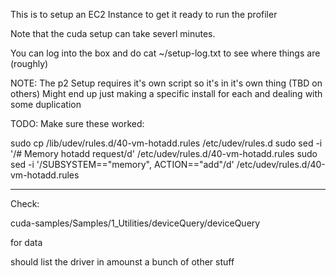 This is to setup an EC2 Instance
to get it ready to run the profiler

Note that the cuda setup can
take severl minutes.

You can log into the box and do
cat ~/setup-log.txt
to see where things are (roughly)

NOTE: The p2 Setup requires it's own script
so it's in it's own thing (TBD on others)
Might end up just making a specific install
for each and dealing with some duplication





TODO: Make sure these worked:

sudo cp /lib/udev/rules.d/40-vm-hotadd.rules /etc/udev/rules.d
sudo sed -i '/# Memory hotadd request/d' /etc/udev/rules.d/40-vm-hotadd.rules
sudo sed -i '/SUBSYSTEM=="memory", ACTION=="add"/d' /etc/udev/rules.d/40-vm-hotadd.rules


---

Check:

cuda-samples/Samples/1_Utilities/deviceQuery/deviceQuery

for data

should list the driver in amounst a bunch of other stuff





